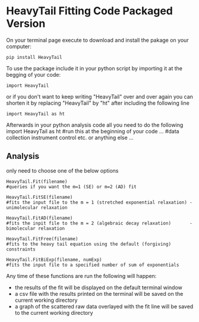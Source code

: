 # HeavyTail Fitting Code Packaged Version
On your terminal page execute to download and install the pakage on your computer:
```
pip install HeavyTail
```

To use the package include it in your python script by importing it at the begging of your code:
```
import HeavyTail
```

or if you don't want to keep writing "HeavyTail" over and over again you can shorten it by replacing "HeavyTail" by "ht" after including the following line
```
import HeavyTail as ht
```

Afterwards in your python analysis code all you need to do the following 
import HeavyTail as ht #run this at the beginning of your code
…
#data collection instrument control etc. or anything else
…
## Analysis
only need to choose one of the below options
```
HeavyTail.Fit(filename)     
#queries if you want the m=1 (SE) or m=2 (AD) fit

HeavyTail.FitSE(filename)   
#fits the input file to the m = 1 (stretched exponential relaxation) - unimolecular relaxation

HeavyTail.FitAD(filename)   
#fits the inpit file to the m = 2 (algebraic decay relaxation)       - bimolecular relaxation

HeavyTail.FitFree(filename) 
#fits to the heavy tail equation using the default (forgiving) constraints

HeavyTail.FitBiExp(filename, numExp) 
#fits the input file to a specified number of sum of exponentials
```
Any time of these functions are run the following will happen:
* the results of the fit will be displayed on the default terminal window
* a csv file with the results printed on the terminal will be saved on the current working directory
* a graph of the scattered raw data overlayed with the fit line will be saved to the current working directory

